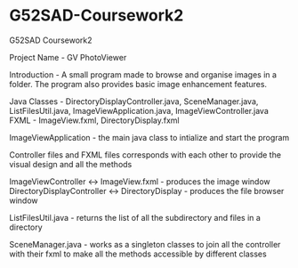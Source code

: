 # G52SAD-Coursework2
G52SAD Coursework2



Project Name - GV PhotoViewer

Introduction - A small program made to browse and organise images in a folder. The program also provides basic image enhancement features. 

Java Classes - 	DirectoryDisplayController.java,
				SceneManager.java,
				ListFilesUtil.java,
				ImageViewApplication.java,
				ImageViewController.java
FXML 		 -	ImageView.fxml,
				DirectoryDisplay.fxml

ImageViewApplication - the main java class to intialize and start the program

Controller files and FXML files corresponds with each other to provide the visual design and all the methods

ImageViewController 	   <-> ImageView.fxml   - produces the image window
DirectoryDisplayController <-> DirectoryDisplay - produces the file browser window

ListFilesUtil.java - returns the list of all the subdirectory and files in a directory

SceneManager.java  - works as a singleton classes to join all the controller with their fxml to make all the methods accessible by different classes




